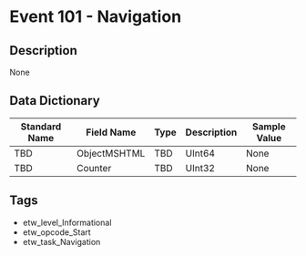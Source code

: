 # Event 101 - Navigation

## Description
None

## Data Dictionary
|Standard Name|Field Name|Type|Description|Sample Value|
|---|---|---|---|---|
|TBD|ObjectMSHTML|TBD|UInt64|None|None|
|TBD|Counter|TBD|UInt32|None|None|

## Tags
* etw_level_Informational
* etw_opcode_Start
* etw_task_Navigation